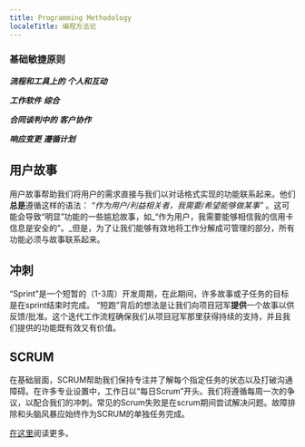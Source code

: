 ```yaml
---
title: Programming Methodology
localeTitle: 编程方法论
---
```

### 基础敏捷原则

**_流程和工具上的_** **_个人和互动_**

**_工作软件_** **_综合_**

**_合同谈判中的_** **_客户协作_**

**_响应变更_** **_遵循计划_**

## 用户故事

用户故事帮助我们将用户的需求直接与我们以对话格式实现的功能联系起来。他们**总是**遵循这样的语法： _“作为用户/利益相关者，我需要/希望能够做某事”_ 。这可能会导致“明显”功能的一些尴尬故事，如_“作为用户，我需要能够相信我的信用卡信息是安全的”。_但是，为了让我们能够有效地将工作分解成可管理的部分，所有功能必须与故事联系起来。

## 冲刺

“Sprint”是一个短暂的（1-3周）开发周期，在此期间，许多故事或子任务的目标是在sprint结束时完成。 “短跑”背后的想法是让我们向项目冠军**提供**一个故事以供反馈/批准。这个迭代工作流程确保我们从项目冠军那里获得持续的支持，并且我们提供的功能既有效又有价值。

## SCRUM

在基础层面，SCRUM帮助我们保持专注并了解每个指定任务的状态以及打破沟通障碍。在许多专业设置中，工作日以“每日Scrum”开头。我们将遵循每周一次的争议，以配合我们的冲刺。常见的Scrum失败是在scrum期间尝试解决问题。故障排除和头脑风暴应始终作为SCRUM的单独任务完成。

[在这里](http://scrummethodology.com/)阅读更多。